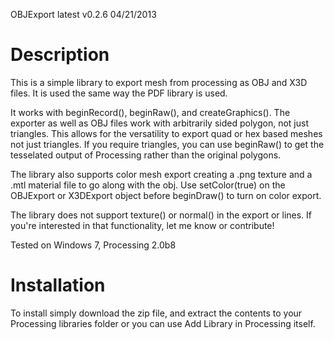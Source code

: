 OBJExport 
latest v0.2.6 04/21/2013

# Description

This is a simple library to export mesh from processing as OBJ and X3D files. It is used the same way the PDF library is used.

It works with beginRecord(), beginRaw(), and createGraphics(). The exporter as well as OBJ files work with arbitrarily sided polygon, not just triangles. This allows for the versatility to export quad or hex based meshes not just triangles. If you require triangles, you can use beginRaw() to get the tesselated output of Processing rather than the original polygons.

The library also supports color mesh export creating a .png texture and a .mtl material file to go along with the obj. Use setColor(true) on the OBJExport or X3DExport object before beginDraw() to turn on color export.

The library does not support texture() or normal() in the export or lines. If you're interested in that functionality, let me know or contribute!

Tested on Windows 7, Processing 2.0b8

# Installation

To install simply download the zip file, and extract the contents to your Processing libraries folder or you can use Add Library in Processing itself.